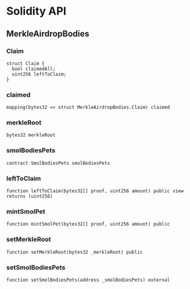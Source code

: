 # Solidity API

## MerkleAirdropBodies

### Claim

```solidity
struct Claim {
  bool claimedAll;
  uint256 leftToClaim;
}
```

### claimed

```solidity
mapping(bytes32 => struct MerkleAirdropBodies.Claim) claimed
```

### merkleRoot

```solidity
bytes32 merkleRoot
```

### smolBodiesPets

```solidity
contract SmolBodiesPets smolBodiesPets
```

### leftToClaim

```solidity
function leftToClaim(bytes32[] proof, uint256 amount) public view returns (uint256)
```

### mintSmolPet

```solidity
function mintSmolPet(bytes32[] proof, uint256 amount) public
```

### setMerkleRoot

```solidity
function setMerkleRoot(bytes32 _merkleRoot) public
```

### setSmolBodiesPets

```solidity
function setSmolBodiesPets(address _smolBodiesPets) external
```

